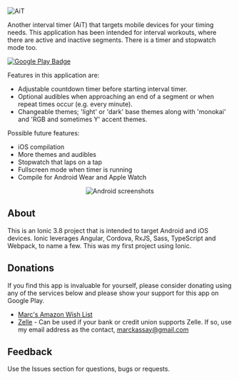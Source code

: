 ![AiT](resources/github/Ait180x180.png)

Another interval timer (AiT) that targets mobile devices for your timing needs.  This application has been intended for interval workouts, where there are active and inactive segments.  There is a timer and stopwatch mode too.

[![Google Play Badge]([https://github.com/marckassay/AIT/tree/master/resources/android/google-play-badge.png)](https://play.google.com/store/apps/details?id=github.marckassay.ait)

Features in this application are:
* Adjustable countdown timer before starting interval timer.
* Optional audibles when approaching an end of a segment or when repeat times occur (e.g. every minute).
* Changeable themes; 'light' or 'dark' base themes along with 'monokai' and 'RGB and sometimes Y' accent themes.

Possible future features:
* iOS compilation
* More themes and audibles
* Stopwatch that laps on a tap
* Fullscreen mode when timer is running
* Compile for Android Wear and Apple Watch


<p align="center">
  <img src="resources/github/dark-monokai.png" alt="Android screenshots"/>
</p>

## About
This is an Ionic 3.8 project that is intended to target Android and iOS devices.  Ionic leverages Angular, Cordova, RxJS, Sass, TypeScript and Webpack, to name a few.  This was my first project using Ionic.

## Donations
If you find this app is invaluable for yourself, please consider donating using any of the services below and please show your support for this app on Google Play.
* <a href="http://a.co/caZWU1m" target="_blank">Marc's Amazon Wish List</a>
* <a href="https://www.zellepay.com/" target="_blank">Zelle</a> - Can be used if your bank or credit union supports Zelle.  If so, use my email address as the contact, marckassay@gmail.com

## Feedback
Use the Issues section for questions, bugs or requests.
